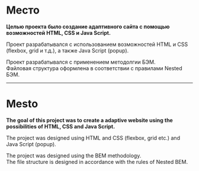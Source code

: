 # **Место** 

**Целью проекта было создание адаптивного сайта с помощью возможностей HTML, CSS и Java Script.**    

Проект разрабатывался с использованием возможностей HTML и CSS (flexbox, grid и т.д.), а также Java Script (popup). 

Проект разрабатывался с применением методолгии БЭМ.   
Файловая структура оформлена в соответствии с правилами Nested БЭМ.  



______________

# **Mesto**  

**The goal of this project was to create a adaptive website using the possibilities of HTML, CSS and Java Script.** 

    
The project was designed using HTML and CSS (flexbox, grid etc.) and Java Script (popup).  

The project was designed using the BEM methodology.  
The file structure is designed in accordance with the rules of Nested BEM.  


